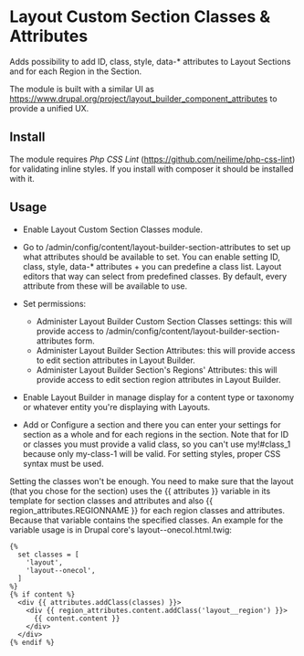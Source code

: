# Layout Custom Section Classes & Attributes

Adds possibility to add ID, class, style, data-* attributes to Layout Sections
and for each Region in the Section.

The module is built with a similar UI
as https://www.drupal.org/project/layout_builder_component_attributes
to provide a unified UX.


## Install

The module requires *Php CSS Lint* (https://github.com/neilime/php-css-lint)
for validating inline styles. If you install with composer it should be
installed with it.


## Usage

- Enable Layout Custom Section Classes module.

- Go to /admin/config/content/layout-builder-section-attributes to set up
what attributes should be available to set. You can enable setting ID, class,
style, data-* attributes + you can predefine a class list.
Layout editors that way can select from predefined classes.
By default, every attribute from these will be available to use.

- Set permissions:
  - Administer Layout Builder Custom Section Classes settings:
  this will provide access to
  /admin/config/content/layout-builder-section-attributes form.
  - Administer Layout Builder Section Attributes:
  this will provide access to edit section attributes in Layout Builder.
  - Administer Layout Builder Section's Regions' Attributes:
  this will provide access to edit section region attributes in Layout Builder.

- Enable Layout Builder in manage display for a content type or taxonomy or
whatever entity you're displaying with Layouts.
- Add or Configure a section and there you can enter your settings for section
as a whole and for each regions in the section.
Note that for ID or classes you must provide a valid class,
so you can't use my!#class_1 because only my-class-1 will be valid.
For setting styles, proper CSS syntax must be used.

Setting the classes won't be enough. You need to make sure that the layout
(that you chose for the section) uses the {{ attributes }} variable in its
template for section classes and attributes and
also {{ region_attributes.REGIONNAME }} for each region classes and attributes.
Because that variable contains the specified classes. An example
for the variable usage is in Drupal core's layout--onecol.html.twig:

```
{%
  set classes = [
    'layout',
    'layout--onecol',
  ]
%}
{% if content %}
  <div {{ attributes.addClass(classes) }}>
    <div {{ region_attributes.content.addClass('layout__region') }}>
      {{ content.content }}
    </div>
  </div>
{% endif %}
```
